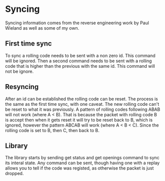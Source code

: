 # Syncing

Syncing information comes from the reverse engineering work by Paul Wieland as well as some of my own.

## First time sync

To sync a rolling code needs to be sent with a non zero id. This command will be ignored. Then a second command needs to be sent with a rolling code that is higher than the previous with the same id. This command will not be ignore.

## Resyncing

After an id can be established the rolling code can be reset. The process is the same as the first time sync, with one caveat. The new rolling code can't be reset to what it was previously. A pattern of rolling codes following ABAB will not work (where A < B). That is because the packet with rolling code B is accept then when it gets reset it will try to be reset back to B, which is ignored, however the pattern ABCAB will work (where A < B < C). Since the rolling code is set to B, then C, then back to B.

## Library

The library starts by sending get status and get openings command to sync its interal state. Any command can be sent, though having one with a replay allows you to tell if the code was registed, as otherwise the packet is just dropped.
